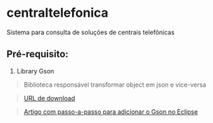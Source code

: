 # centraltelefonica
Sistema para consulta de soluções de centrais telefônicas

## Pré-requisito:

1. Library Gson 
> Biblioteca responsável transformar object em json e vice-versa

> [URL de download](https://repo1.maven.org/maven2/com/google/code/gson/gson/2.6.2/gson-2.6.2.jar)

> [Artigo com passo-a-passo para adicionar o Gson no Eclipse](https://medium.com/programmers-blockchain/importing-gson-into-eclipse-ec8cf678ad52)
